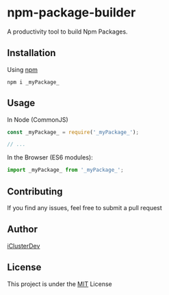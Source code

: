 # npm-package-builder

A productivity tool to build Npm Packages.

## Installation

Using [npm](https://www.npmjs.com/package/_myPackage_)

```console
npm i _myPackage_
```

## Usage

In Node (CommonJS)

```js
const _myPackage_ = require('_myPackage_');

// ...
```

In the Browser (ES6 modules):

```js
import _myPackage_ from '_myPackage_';
```

## Contributing

If you find any issues, feel free to submit a pull request

## Author

[iClusterDev](https://github.com/iClusterDev)

## License

This project is under the [MIT](LICENSE) License
